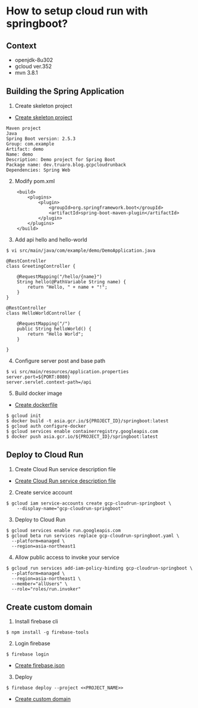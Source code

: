 # How to setup cloud run with springboot?

## Context

- openjdk-8u302
- gcloud ver.352
- mvn 3.8.1

## Building the Spring Application

1. Create skeleton project

- [Create skeleton project](https://start.spring.io/)

```
Maven project
Java
Spring Boot version: 2.5.3
Group: com.example
Artifact: demo
Name: demo
Description: Demo project for Spring Boot
Package name: dev.truaro.blog.gcpcloudrunback
Dependencies: Spring Web
```

2. Modify pom.xml

```
	<build>
		<plugins>
			<plugin>
				<groupId>org.springframework.boot</groupId>
				<artifactId>spring-boot-maven-plugin</artifactId>
			</plugin>
		</plugins>
	</build>
```

3. Add api hello and hello-world

```
$ vi src/main/java/com/example/demo/DemoApplication.java

@RestController
class GreetingController {

	@RequestMapping("/hello/{name}")
	String hello(@PathVariable String name) {
		return "Hello, " + name + "!";
	}
}

@RestController
class HelloWorldController {

	@RequestMapping("/")
	public String helloWorld() {
		return "Hello World";
	}

}

```

4. Configure server post and base path

```
$ vi src/main/resources/application.properties
server.port=${PORT:8080}
server.servlet.context-path=/api
```

5. Build docker image

- [Create dockerfile](./Dockerfile)

```
$ gcloud init
$ docker build -t asia.gcr.io/${PROJECT_ID}/springboot:latest
$ gcloud auth configure-docker
$ gcloud services enable containerregistry.googleapis.com
$ docker push asia.gcr.io/${PROJECT_ID}/springboot:latest
```

## Deploy to Cloud Run

1. Create Cloud Run service description file

- [Create Cloud Run service description file](./gcp-cloudrun-springboot.yaml)

2. Create service account

```
$ gcloud iam service-accounts create gcp-cloudrun-springboot \
    --display-name="gcp-cloudrun-springboot"
```

3. Deploy to Cloud Run

```
$ gcloud services enable run.googleapis.com
$ gcloud beta run services replace gcp-cloudrun-springboot.yaml \
  --platform=managed \
  --region=asia-northeast1
```

4. Allow public access to invoke your service

```
$ gcloud run services add-iam-policy-binding gcp-cloudrun-springboot \
  --platform=managed \
  --region=asia-northeast1 \
  --member="allUsers" \
  --role="roles/run.invoker"
```

## Create custom domain

1. Install firebase cli

```
$ npm install -g firebase-tools
```

2. Login firebase

```
$ firebase login
```

- [Create firebase.json](./firebase.json)

3. Deploy

```
$ firebase deploy --project <<PROJECT_NAME>>
```

- [Create custom domain](https://firebase.google.com/docs/hosting/custom-domain)
